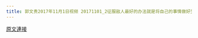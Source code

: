 ```yaml
---
title: 郭文贵2017年11月1日视频 20171101_2征服敌人最好的办法就是将自己的事情做好生活好
---
```


[原文連接](https://gnews.org/ThreadView/53476954)


